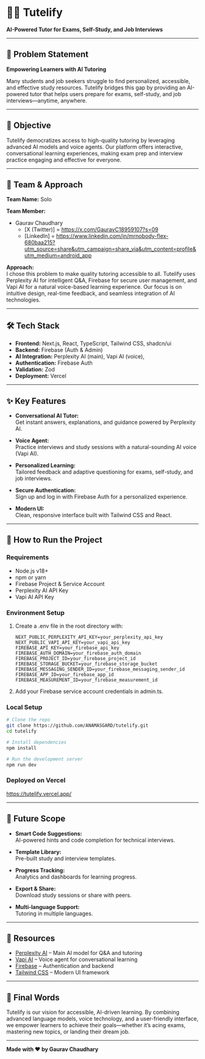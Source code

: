 
# 🧑‍🎓 Tutelify

**AI-Powered Tutor for Exams, Self-Study, and Job Interviews**

---

## 📌 Problem Statement

**Empowering Learners with AI Tutoring**

Many students and job seekers struggle to find personalized, accessible, and effective study resources. Tutelify bridges this gap by providing an AI-powered tutor that helps users prepare for exams, self-study, and job interviews—anytime, anywhere.

---

## 🎯 Objective

Tutelify democratizes access to high-quality tutoring by leveraging advanced AI models and voice agents. Our platform offers interactive, conversational learning experiences, making exam prep and interview practice engaging and effective for everyone.

---

## 🧠 Team & Approach

**Team Name:** Solo

**Team Member:**  
- Gaurav Chaudhary  
  - [X (Twitter)] =  https://x.com/GauravC18959107?s=09
  - [LinkedIn]    =  https://www.linkedin.com/in/mrnobody-flex-680baa215?utm_source=share&utm_campaign=share_via&utm_content=profile&utm_medium=android_app

**Approach:**  
I chose this problem to make quality tutoring accessible to all. Tutelify uses Perplexity AI for intelligent Q&A, Firebase for secure user management, and Vapi AI for a natural voice-based learning experience. Our focus is on intuitive design, real-time feedback, and seamless integration of AI technologies.

---

## 🛠️ Tech Stack

- **Frontend:** Next.js, React, TypeScript, Tailwind CSS, shadcn/ui
- **Backend:** Firebase (Auth & Admin)
- **AI Integration:** Perplexity AI (main), Vapi AI (voice), 
- **Authentication:** Firebase Auth
- **Validation:** Zod
- **Deployment:** Vercel

---

## ✨ Key Features

- **Conversational AI Tutor:**  
  Get instant answers, explanations, and guidance powered by Perplexity AI.

- **Voice Agent:**  
  Practice interviews and study sessions with a natural-sounding AI voice (Vapi AI).

- **Personalized Learning:**  
  Tailored feedback and adaptive questioning for exams, self-study, and job interviews.

- **Secure Authentication:**  
  Sign up and log in with Firebase Auth for a personalized experience.

- **Modern UI:**  
  Clean, responsive interface built with Tailwind CSS and React.

---

## 🧪 How to Run the Project

### Requirements

- Node.js v18+
- npm or yarn
- Firebase Project & Service Account
- Perplexity AI API Key
- Vapi AI API Key

### Environment Setup

1. Create a .env file in the root directory with:
   ```
   NEXT_PUBLIC_PERPLEXITY_API_KEY=your_perplexity_api_key
   NEXT_PUBLIC_VAPI_API_KEY=your_vapi_api_key
   FIREBASE_API_KEY=your_firebase_api_key
   FIREBASE_AUTH_DOMAIN=your_firebase_auth_domain
   FIREBASE_PROJECT_ID=your_firebase_project_id
   FIREBASE_STORAGE_BUCKET=your_firebase_storage_bucket
   FIREBASE_MESSAGING_SENDER_ID=your_firebase_messaging_sender_id
   FIREBASE_APP_ID=your_firebase_app_id
   FIREBASE_MEASUREMENT_ID=your_firebase_measurement_id
   ```

2. Add your Firebase service account credentials in admin.ts.

### Local Setup

```bash
# Clone the repo
git clone https://github.com/ANAMASGARD/tutelify.git
cd tutelify

# Install dependencies
npm install

# Run the development server
npm run dev
```

### Deployed on Vercel

https://tutelify.vercel.app/

---

## 🧬 Future Scope

- **Smart Code Suggestions:**  
  AI-powered hints and code completion for technical interviews.

- **Template Library:**  
  Pre-built study and interview templates.

- **Progress Tracking:**  
  Analytics and dashboards for learning progress.

- **Export & Share:**  
  Download study sessions or share with peers.

- **Multi-language Support:**  
  Tutoring in multiple languages.

---

## 📎 Resources

- [Perplexity AI](https://www.perplexity.ai/) – Main AI model for Q&A and tutoring
- [Vapi AI](https://vapi.ai/) – Voice agent for conversational learning
- [Firebase](https://firebase.google.com/) – Authentication and backend
- [Tailwind CSS](https://tailwindcss.com/) – Modern UI framework

---

## 🏁 Final Words

Tutelify is our vision for accessible, AI-driven learning. By combining advanced language models, voice technology, and a user-friendly interface, we empower learners to achieve their goals—whether it’s acing exams, mastering new topics, or landing their dream job.

---

**Made with ❤️ by Gaurav Chaudhary**

